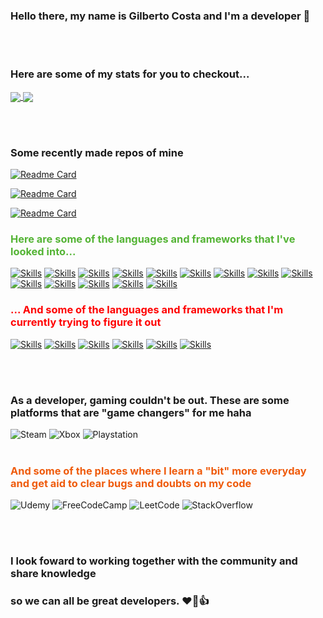 
### <strong>Hello there, my name is Gilberto Costa and I'm a developer 👋</strong>
<br></br>

### <strong>Here are some of my stats for you to checkout...</strong> ###
<lb></lb>

<a href="https://github.com/anuraghazra/github-readme-stats">
  <img align="center" src="https://github-readme-stats.vercel.app/api?username=Ginkno&theme=dracula" />
</a>

<a href="https://github.com/anuraghazra/github-readme-stats">
  <img align="center" src="https://github-readme-stats.vercel.app/api/top-langs/?username=Ginkno&layout=compact" />
</a>

<br></br>

### Some recently made repos of mine ###
<lb></lb>

[![Readme Card](https://github-readme-stats.vercel.app/api/pin/?username=Ginkno&repo=Browser-automation-with-python&show_owner=true)](https://github.com/anuraghazra/github-readme-stats)

[![Readme Card](https://github-readme-stats.vercel.app/api/pin/?username=Ginkno&repo=NTSL-trading&show_owner=true)](https://github.com/anuraghazra/github-readme-stats)

[![Readme Card](https://github-readme-stats.vercel.app/api/pin/?username=Ginkno&repo=Projeto-DIO-GitHub-Desafio&show_owner=true)](https://github.com/anuraghazra/github-readme-stats)

### <strong><p style="color:54B435">Here are some of the languages and frameworks that I've looked into...</p></strong> ###
<lb></lb>

[![Skills](https://img.shields.io/badge/HTML5-E34F26?style=for-the-badge&logo=html5&logoColor=white)]()
[![Skills](https://img.shields.io/badge/CSS3-1572B6?style=for-the-badge&logo=css3&logoColor=white)]()
[![Skills](https://img.shields.io/badge/Shell_Script-121011?style=for-the-badge&logo=gnu-bash&logoColor=white)]()
[![Skills](https://img.shields.io/badge/JavaScript-F7DF1E?style=for-the-badge&logo=javascript&logoColor=black)]()
[![Skills](https://img.shields.io/badge/Node.js-43853D?style=for-the-badge&logo=node.js&logoColor=white)]()
[![Skills](https://img.shields.io/badge/Bootstrap-563D7C?style=for-the-badge&logo=bootstrap&logoColor=white)]()
[![Skills](https://img.shields.io/badge/jQuery-0769AD?style=for-the-badge&logo=jquery&logoColor=white)]()
[![Skills](https://img.shields.io/badge/MySQL-00000F?style=for-the-badge&logo=mysql&logoColor=white)]()
[![Skills](https://img.shields.io/badge/Python-14354C?style=for-the-badge&logo=python&logoColor=blue)]()
[![Skills](https://img.shields.io/badge/C-00599C?style=for-the-badge&logo=c&logoColor=white)]()
[![Skills](https://img.shields.io/badge/MongoDB-4EA94B?style=for-the-badge&logo=mongodb&logoColor=white)]()
[![Skills](https://img.shields.io/badge/Express.js-404D59?style=for-the-badge)]()
[![Skills](https://img.shields.io/badge/Microsoft_Excel-217346?style=for-the-badge&logo=microsoft-excel&logoColor=white)]()
[![Skills](https://img.shields.io/badge/Microsoft_Word-2B579A?style=for-the-badge&logo=microsoft-word&logoColor=white)]()

### <strong><p style="color:red;">... And some of the languages and frameworks that I'm currently trying to figure it out</p></strong> ###
<lb></lb>

[![Skills](https://img.shields.io/badge/React-20232A?style=for-the-badge&logo=react&logoColor=61DAFB)]()
[![Skills](https://img.shields.io/badge/Vue.js-35495E?style=for-the-badge&logo=vue.js&logoColor=4FC08D)]()
[![Skills](https://img.shields.io/badge/Angular-DD0031?style=for-the-badge&logo=angular&logoColor=white)]()
[![Skills](https://img.shields.io/badge/TypeScript-007ACC?style=for-the-badge&logo=typescript&logoColor=white)]()
[![Skills](https://img.shields.io/badge/Java-ED8B00?style=for-the-badge&logo=java&logoColor=black)]()
[![Skills](https://img.shields.io/badge/Kotlin-0095D5?&style=for-the-badge&logo=kotlin&logoColor=white)]()

<br></br>

### As a developer, gaming couldn't be out. These are some platforms that are <strong>"game changers"</strong> for me haha ###
![Steam](https://img.shields.io/badge/steam-%23000000.svg?style=for-the-badge&logo=steam&logoColor=white)
![Xbox](https://img.shields.io/badge/xbox-%23107C10.svg?style=for-the-badge&logo=xbox&logoColor=white)
![Playstation](https://img.shields.io/badge/Playstation-003791?style=for-the-badge&logo=playstation&logoColor=white)
<br></br>
### <strong><p style="color:EF5B0C;"> And some of the places where I learn a "bit" more everyday and get aid to clear bugs and doubts on my code </p></strong> ###

![Udemy](https://img.shields.io/badge/Udemy-EC5252?style=for-the-badge&logo=Udemy&logoColor=white)
![FreeCodeCamp](https://img.shields.io/badge/freecodecamp-27273D?style=for-the-badge&logo=freecodecamp&logoColor=white&)
![LeetCode](https://img.shields.io/badge/-LeetCode-FFA116?style=for-the-badge&logo=LeetCode&logoColor=black)
![StackOverflow](https://img.shields.io/badge/Stack_Overflow-FE7A16?style=for-the-badge&logo=stack-overflow&logoColor=white)

<br></br>

### I look foward to working together with the community and share knowledge
### so we can all be great developers. ❤️‍🔥👍
